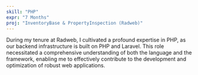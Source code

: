 ```yaml
---
skill: "PHP"
expr: "7 Months"
proj: "InventoryBase & PropertyInspection (Radweb)"
---
```


During my tenure at Radweb, I cultivated a profound expertise in PHP, as our backend infrastructure is built on PHP and Laravel. This role necessitated a comprehensive understanding of both the language and the framework, enabling me to effectively contribute to the development and optimization of robust web applications.